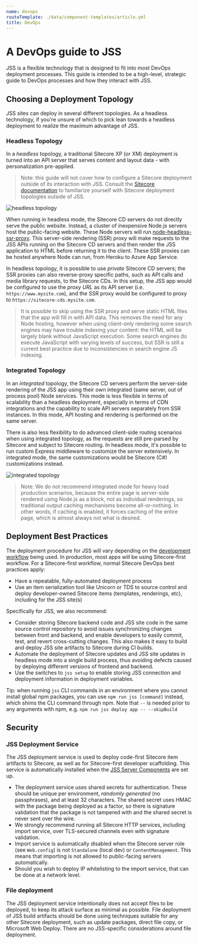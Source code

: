 ```yaml
---
name: devops
routeTemplate: ./data/component-templates/article.yml
title: DevOps
---
```


# A DevOps guide to JSS

JSS is a flexible technology that is designed to fit into most DevOps deployment processes. This guide is intended to be a high-level, strategic guide to DevOps processes and how they interact with JSS.

## Choosing a Deployment Topology

JSS sites can deploy in several different topologies. As a headless technology, if you're unsure of which to pick lean towards a headless deployment to realize the maximum advantage of JSS.

### Headless Topology

In a _headless_ topology, a traditional Sitecore XP (or XM) deployment is turned into an API server that serves content and layout data - with personalization pre-applied.

> Note: this guide will not cover how to configure a Sitecore deployment outside of its interaction with JSS. Consult the [Sitecore documentation](https://doc.sitecore.net) to familiarize yourself with Sitecore deployment topologies outside of JSS.

![headless topology](/dist/JssDocs/assets/img/headless-topology.svg)

When running in headless mode, the Sitecore CD servers do not directly serve the public website. Instead, a cluster of inexpensive Node.js servers host the public-facing website. These Node servers will run [node-headless-ssr-proxy](https://github.com/Sitecore/jss/tree/master/samples/node-headless-ssr-proxy). This server-side rendering (SSR) proxy will make requests to the JSS APIs running on the Sitecore CD servers and then render the JSS application to HTML before returning it to the client. These SSR proxies can be hosted anywhere Node can run, from Heroku to Azure App Service. 

In headless topology, it is possible to use _private_ Sitecore CD servers; the SSR proxies can also reverse-proxy specific paths, such as API calls and media library requests, to the Sitecore CDs. In this setup, the JSS app would be configured to use the _proxy URL_ as its API server (i.e. `https://www.mysite.com`), and the SSR proxy would be configured to proxy to `https://sitecore-cds.mysite.com`.

> It is possible to skip using the SSR proxy and serve static HTML files that the app will fill in with API data. This removes the need for any Node hosting, however when using client-only rendering some search engines may have trouble indexing your content: the HTML will be largely blank without JavaScript execution. Some search engines do execute JavaScript with varying levels of success, but SSR is still a current best practice due to inconsistencies in search engine JS indexing.

### Integrated Topology

In an _integrated_ topology, the Sitecore CD servers perform the server-side rendering of the JSS app using their own integrated (same server, out of process pool) Node services. This mode is less flexible in terms of scalability than a headless deployment, especially in terms of CDN integrations and the capability to scale API servers separately from SSR instances. In this mode, API hosting and rendering is performed on the same server.

There is also less flexibility to do advanced client-side routing scenarios when using integrated topology, as the requests are still pre-parsed by Sitecore and subject to Sitecore routing. In headless mode, it's possible to run custom Express middleware to customize the server extensively. In integrated mode, the same customizations would be Sitecore (C#) customizations instead.

![integrated topology](/dist/JssDocs/assets/img/integrated-topology.svg)

> Note: We do not recommend integrated mode for heavy load production scenarios, because the entire page is server-side rendered using Node.js as a block, not as individual renderings, so traditional output caching mechanisms become all-or-nothing. In other words, if caching is enabled, it forces caching of the entire page, which is almost always not what is desired.

## Deployment Best Practices

The deployment procedure for JSS will vary depending on the [development workflow](/docs/fundamentals/dev-workflows/overview) being used. In production, most apps will be using Sitecore-first workflow. For a Sitecore-first workflow, normal Sitecore DevOps best practices apply:

* Have a repeatable, fully-automated deployment process
* Use an item serialization tool like Unicorn or TDS to source control and deploy developer-owned Sitecore items (templates, renderings, etc), including for the JSS site(s)

Specifically for JSS, we also recommend:

* Consider storing Sitecore backend code and JSS site code in the same source control repository to avoid issues synchronizing changes between front and backend, and enable developers to easily commit, test, and revert cross-cutting changes. This also makes it easy to build and deploy JSS site artifacts to Sitecore during CI builds.
* Automate the deployment of Sitecore updates and JSS site updates in headless mode into a single build process, thus avoiding defects caused by deploying different versions of frontend and backend.
* Use the switches to `jss setup` to enable storing JSS connection and deployment information in deployment variables.

Tip: when running `jss` CLI commands in an environment where you cannot install global npm packages, you can use `npm run jss [command]` instead, which shims the CLI command through npm. Note that `--` is needed prior to any arguments with npm, e.g. `npm run jss deploy app -- --skipBuild`

## Security

### JSS Deployment Service

The JSS deployment service is used to deploy code-first Sitecore item artifacts to Sitecore, as well as for Sitecore-first developer scaffolding. This service is automatically installed when the [JSS Server Components](/docs/getting-started/jss-server-install) are set up.

* The deployment service uses shared secrets for authentication. These should be unique per environment, _randomly generated_ (no passphrases), and at least 32 characters. The shared secret uses HMAC with the package being deployed as a factor, so there is signature validation that the package is not tampered with and the shared secret is never sent over the wire.
* We strongly recommend running all Sitecore HTTP services, including import service, over TLS-secured channels even with signature validation.
* Import service is automatically disabled when the Sitecore server role (see `Web.config`) is not `Standalone` (local dev) or `ContentManagement`. This means that importing is not allowed to public-facing servers automatically.
* Should you wish to deploy IP whitelisting to the import service, that can be done at a network level.

### File deployment

The JSS deployment service intentionally does not accept files to be deployed, to keep its attack surface as minimal as possible. File deployment of JSS build artifacts should be done using techniques suitable for any other Sitecore deployment, such as update packages, direct file copy, or Microsoft Web Deploy. There are no JSS-specific considerations around file deployment.